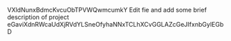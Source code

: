 VXldNunxBdmcKvcuObTPVWQwmcumkY
Edit fie and add some brief description of project
eGaviXdnRWcaUdXjRVdYLSneOfyhaNNxTCLhXCvGGLAZcGeJIfxnbGylEGbD